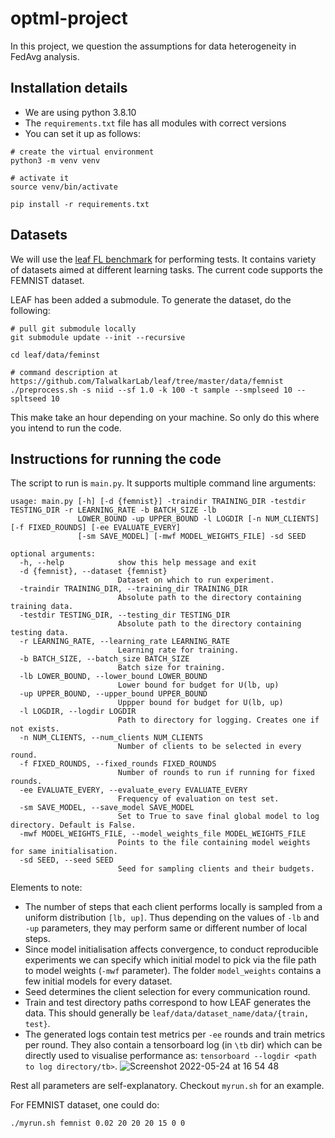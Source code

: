 # optml-project
In this project, we question the assumptions for data heterogeneity in FedAvg analysis.

## Installation details

- We are using python 3.8.10
- The `requirements.txt` file has all modules with correct versions
- You can set it up as follows:

```
# create the virtual environment
python3 -m venv venv

# activate it
source venv/bin/activate

pip install -r requirements.txt
```

## Datasets

We will use the [leaf FL benchmark](https://github.com/TalwalkarLab/leaf) for performing tests. It contains variety of datasets aimed at different learning tasks. The current code supports the FEMNIST dataset.

LEAF has been added a submodule. To generate the dataset, do the following:

```
# pull git submodule locally
git submodule update --init --recursive

cd leaf/data/feminst

# command description at https://github.com/TalwalkarLab/leaf/tree/master/data/femnist
./preprocess.sh -s niid --sf 1.0 -k 100 -t sample --smplseed 10 --spltseed 10
```

This make take an hour depending on your machine. So only do this where you intend to run the code.

## Instructions for running the code

The script to run is `main.py`. It supports multiple command line arguments:

```
usage: main.py [-h] [-d {femnist}] -traindir TRAINING_DIR -testdir TESTING_DIR -r LEARNING_RATE -b BATCH_SIZE -lb
               LOWER_BOUND -up UPPER_BOUND -l LOGDIR [-n NUM_CLIENTS] [-f FIXED_ROUNDS] [-ee EVALUATE_EVERY]
               [-sm SAVE_MODEL] [-mwf MODEL_WEIGHTS_FILE] -sd SEED

optional arguments:
  -h, --help            show this help message and exit
  -d {femnist}, --dataset {femnist}
                        Dataset on which to run experiment.
  -traindir TRAINING_DIR, --training_dir TRAINING_DIR
                        Absolute path to the directory containing training data.
  -testdir TESTING_DIR, --testing_dir TESTING_DIR
                        Absolute path to the directory containing testing data.
  -r LEARNING_RATE, --learning_rate LEARNING_RATE
                        Learning rate for training.
  -b BATCH_SIZE, --batch_size BATCH_SIZE
                        Batch size for training.
  -lb LOWER_BOUND, --lower_bound LOWER_BOUND
                        Lower bound for budget for U(lb, up)
  -up UPPER_BOUND, --upper_bound UPPER_BOUND
                        Uppper bound for budget for U(lb, up)
  -l LOGDIR, --logdir LOGDIR
                        Path to directory for logging. Creates one if not exists.
  -n NUM_CLIENTS, --num_clients NUM_CLIENTS
                        Number of clients to be selected in every round.
  -f FIXED_ROUNDS, --fixed_rounds FIXED_ROUNDS
                        Number of rounds to run if running for fixed rounds.
  -ee EVALUATE_EVERY, --evaluate_every EVALUATE_EVERY
                        Frequency of evaluation on test set.
  -sm SAVE_MODEL, --save_model SAVE_MODEL
                        Set to True to save final global model to log directory. Default is False.
  -mwf MODEL_WEIGHTS_FILE, --model_weights_file MODEL_WEIGHTS_FILE
                        Points to the file containing model weights for same initialisation.
  -sd SEED, --seed SEED
                        Seed for sampling clients and their budgets.
```

Elements to note:
- The number of steps that each client performs locally is sampled from a uniform distribution `[lb, up]`. Thus depending on the values of `-lb` and `-up` parameters, they may perform same or different number of local steps.
- Since model initialisation affects convergence, to conduct reproducible experiments we can specify which initial model to pick via the file path to model weights (`-mwf` parameter). The folder `model_weights` contains a few initial models for every dataset.
- Seed determines the client selection for every communication round.
- Train and test directory paths correspond to how LEAF generates the data. This should generally be `leaf/data/dataset_name/data/{train, test}`.
- The generated logs contain test metrics per `-ee` rounds and train metrics per round. They also contain a tensorboard log (in `\tb` dir) which can be directly used to visualise performance as: `tensorboard --logdir <path to log directory/tb>`.
![Screenshot 2022-05-24 at 16 54 48](https://user-images.githubusercontent.com/24961068/170066838-b7eaaaea-090c-42a5-b106-103f4d611e7f.png)

Rest all parameters are self-explanatory. Checkout `myrun.sh` for an example.

For FEMNIST dataset, one could do:

`./myrun.sh femnist 0.02 20 20 20 15 0 0`

